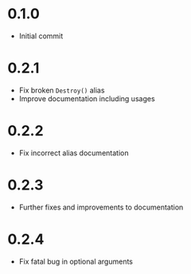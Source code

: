 # 0.1.0
* Initial commit

# 0.2.1
* Fix broken `Destroy()` alias
* Improve documentation including usages

# 0.2.2
* Fix incorrect alias documentation

# 0.2.3
* Further fixes and improvements to documentation

# 0.2.4
* Fix fatal bug in optional arguments